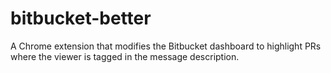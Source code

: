 # bitbucket-better

A Chrome extension that modifies the Bitbucket dashboard to highlight PRs where the viewer is tagged in the message description.